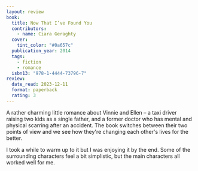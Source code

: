 ```yaml
---
layout: review
book:
  title: Now That I’ve Found You
  contributors:
    - name: Ciara Geraghty
  cover:
    tint_color: "#0a657c"
  publication_year: 2014
  tags:
    - fiction
    - romance
  isbn13: "978-1-4444-73796-7"
review:
  date_read: 2023-12-11
  format: paperback
  rating: 3
---
```


A rather charming little romance about Vinnie and Ellen – a taxi driver raising two kids as a single father, and a former doctor who has mental and physical scarring after an accident.
The book switches between their two points of view and we see how they're changing each other's lives for the better.

I took a while to warm up to it but I was enjoying it by the end.
Some of the surrounding characters feel a bit simplistic, but the main characters all worked well for me.
